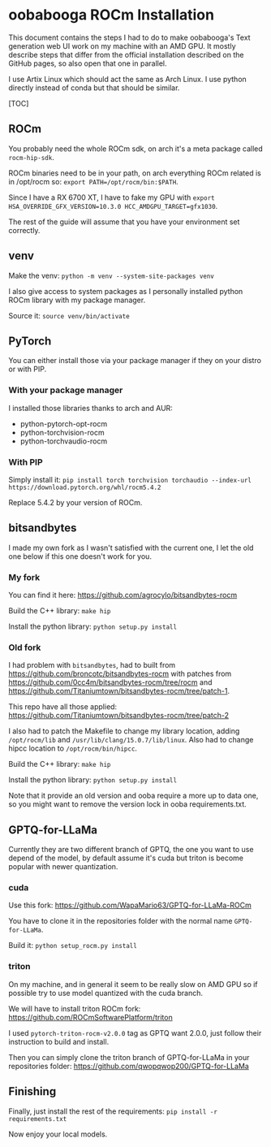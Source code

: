 # oobabooga ROCm Installation

This document contains the steps I had to do to make oobabooga's Text generation web UI work on my machine with an AMD GPU. It mostly describe steps that differ from the official installation described on the GitHub pages, so also open that one in parallel.

I use Artix Linux which should act the same as Arch Linux. I use python directly instead of conda but that should be similar.

 [TOC]

## ROCm

You probably need the whole ROCm sdk, on arch it's a meta package called `rocm-hip-sdk`.

ROCm binaries need to be in your path, on arch everything ROCm related is in /opt/rocm so: `export PATH=/opt/rocm/bin:$PATH`.

Since I have a RX 6700 XT, I have to fake my GPU with `export HSA_OVERRIDE_GFX_VERSION=10.3.0 HCC_AMDGPU_TARGET=gfx1030`.

The rest of the guide will assume that you have your environment set correctly.

## venv

Make the venv: `python -m venv --system-site-packages venv`

I also give access to system packages as I personally installed python ROCm library with my package manager.

Source it: `source venv/bin/activate`

## PyTorch

You can either install those via your package manager if they on your distro or with PIP.

### With your package manager

I installed those libraries thanks to arch and AUR:
- python-pytorch-opt-rocm
- python-torchvision-rocm
- python-torchvaudio-rocm

### With PIP

Simply install it: `pip install torch torchvision torchaudio --index-url https://download.pytorch.org/whl/rocm5.4.2`

Replace 5.4.2 by your version of ROCm.

## bitsandbytes

I made my own fork as I wasn't satisfied with the current one, I let the old one below if this one doesn't work for you.

### My fork

You can find it here: https://github.com/agrocylo/bitsandbytes-rocm

Build the C++ library: `make hip`

Install the python library: `python setup.py install`

### Old fork

I had problem with `bitsandbytes`, had to built from https://github.com/broncotc/bitsandbytes-rocm with patches from https://github.com/0cc4m/bitsandbytes-rocm/tree/rocm and https://github.com/Titaniumtown/bitsandbytes-rocm/tree/patch-1.

This repo have all those applied: https://github.com/Titaniumtown/bitsandbytes-rocm/tree/patch-2

I also had to patch the Makefile to change my library location, adding `/opt/rocm/lib` and `/usr/lib/clang/15.0.7/lib/linux`. Also had to change hipcc location to `/opt/rocm/bin/hipcc`.

Build the C++ library: `make hip`

Install the python library: `python setup.py install`

Note that it provide an old version and ooba require a more up to data one, so you might want to remove the version lock in ooba requirements.txt.

## GPTQ-for-LLaMa

Currently they are two different branch of GPTQ, the one you want to use depend of the model, by default assume it's cuda but triton is become popular with newer quantization.

### cuda

Use this fork: https://github.com/WapaMario63/GPTQ-for-LLaMa-ROCm

You have to clone it in the repositories folder with the normal name `GPTQ-for-LLaMa`.

Build it: `python setup_rocm.py install`

### triton

On my machine, and in general it seem to be really slow on AMD GPU so if possible try to use model quantized with the cuda branch.

We will have to install triton ROCm fork: https://github.com/ROCmSoftwarePlatform/triton

I used `pytorch-triton-rocm-v2.0.0` tag as GPTQ want 2.0.0, just follow their instruction to build and install.

Then you can simply clone the triton branch of GPTQ-for-LLaMa in your repositories folder: https://github.com/qwopqwop200/GPTQ-for-LLaMa

## Finishing

Finally, just install the rest of the requirements: `pip install -r requirements.txt`

Now enjoy your local models.